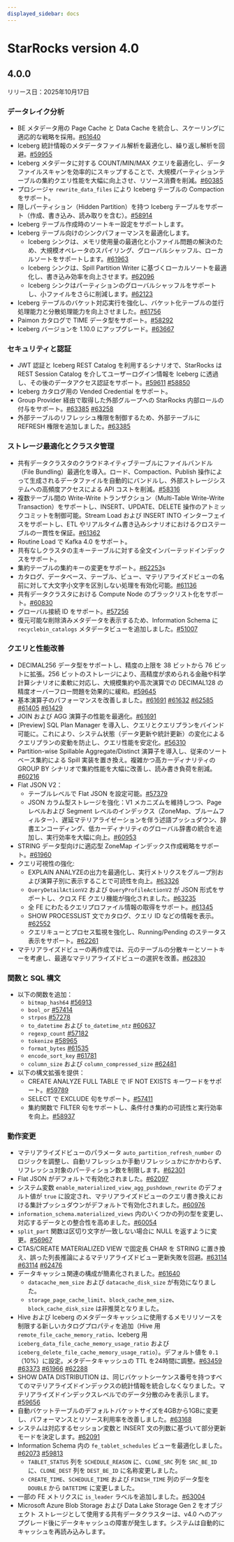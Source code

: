 ```yaml
---
displayed_sidebar: docs
---
```


# StarRocks version 4.0

## 4.0.0

リリース日：2025年10月17日

### データレイク分析

- BE メタデータ用の Page Cache と Data Cache を統合し、スケーリングに適応的な戦略を採用。[#61640](https://github.com/StarRocks/starrocks/issues/61640)
- Iceberg 統計情報のメタデータファイル解析を最適化し、繰り返し解析を回避。[#59955](https://github.com/StarRocks/starrocks/pull/59955)
- Iceberg メタデータに対する COUNT/MIN/MAX クエリを最適化し、データファイルスキャンを効率的にスキップすることで、大規模パーティションテーブルの集約クエリ性能を大幅に向上させ、リソース消費を削減。[#60385](https://github.com/StarRocks/starrocks/pull/60385)
- プロシージャ `rewrite_data_files` により Iceberg テーブルの Compaction をサポート。
- 隠しパーティション（Hidden Partition）を持つ Iceberg テーブルをサポート（作成、書き込み、読み取りを含む）。[#58914](https://github.com/StarRocks/starrocks/issues/58914)
- Iceberg テーブル作成時のソートキー設定をサポートします。
- Iceberg テーブル向けのシンクパフォーマンスを最適化します。
  - Iceberg シンクは、メモリ使用量の最適化と小ファイル問題の解決のため、大規模オペレータのスパイリング、グローバルシャッフル、ローカルソートをサポートします。[#61963](https://github.com/StarRocks/starrocks/pull/61963)
  - Iceberg シンクは、Spill Partition Writer に基づくローカルソートを最適化し、書き込み効率を向上させます。[#62096](https://github.com/StarRocks/starrocks/pull/62096)
  - Iceberg シンクはパーティションのグローバルシャッフルをサポートし、小ファイルをさらに削減します。[#62123](https://github.com/StarRocks/starrocks/pull/62123)
- Iceberg テーブルのバケット対応実行を強化し、バケット化テーブルの並行処理能力と分散処理能力を向上させました。[#61756](https://github.com/StarRocks/starrocks/pull/61756)
- Paimon カタログで TIME データ型をサポート。[#58292](https://github.com/StarRocks/starrocks/pull/58292)
- Iceberg バージョンを 1.10.0 にアップグレード。[#63667](https://github.com/StarRocks/starrocks/pull/63667)

### セキュリティと認証

- JWT 認証と Iceberg REST Catalog を利用するシナリオで、StarRocks は REST Session Catalog を介してユーザーログイン情報を Iceberg に透過し、その後のデータアクセス認証をサポート。[#59611](https://github.com/StarRocks/starrocks/pull/59611) [#58850](https://github.com/StarRocks/starrocks/pull/58850)
- Iceberg カタログ用の Vended Credential をサポート。
- Group Provider 経由で取得した外部グループへの StarRocks 内部ロールの付与をサポート。[#63385](https://github.com/StarRocks/starrocks/pull/63385) [#63258](https://github.com/StarRocks/starrocks/pull/63258)
- 外部テーブルのリフレッシュ権限を制御するため、外部テーブルに REFRESH 権限を追加しました。[#63385](https://github.com/StarRocks/starrocks/pull/62636)

<!--
- StarRocks FE 側で証明書を設定することで HTTPS をサポートし、クラウドやイントラネットでの暗号化通信要件を満たす安全なシステムアクセスを実現。[#56394](https://github.com/StarRocks/starrocks/pull/56394)
- BE ノード間の HTTPS 通信をサポートし、データ伝送の暗号化と完全性を保証。内部データ漏洩や中間者攻撃を防止。[#53695](https://github.com/StarRocks/starrocks/pull/53695)
-->

### ストレージ最適化とクラスタ管理

- 共有データクラスタのクラウドネイティブテーブルにファイルバンドル（File Bundling）最適化を導入。ロード、Compaction、Publish 操作によって生成されるデータファイルを自動的にバンドルし、外部ストレージシステムへの高頻度アクセスによる API コストを削減。[#58316](https://github.com/StarRocks/starrocks/issues/58316)
- 複数テーブル間の Write-Write トランザクション（Multi-Table Write-Write Transaction）をサポートし、INSERT、UPDATE、DELETE 操作のアトミックコミットを制御可能。Stream Load および INSERT INTO インターフェイスをサポートし、ETL やリアルタイム書き込みシナリオにおけるクロステーブルの一貫性を保証。[#61362](https://github.com/StarRocks/starrocks/issues/61362)
- Routine Load で Kafka 4.0 をサポート。
- 共有なしクラスタの主キーテーブルに対する全文インバーテッドインデックスをサポート。
- 集約テーブルの集約キーの変更をサポート。[#62253](https://github.com/StarRocks/starrocks/issues/62253)s
- カタログ、データベース、テーブル、ビュー、マテリアライズドビューの名前に対して大文字小文字を区別しない処理を有効化可能。[#61136](https://github.com/StarRocks/starrocks/pull/61136)
- 共有データクラスタにおける Compute  Node のブラックリスト化をサポート。[#60830](https://github.com/StarRocks/starrocks/pull/60830)
- グローバル接続 ID をサポート。[#57256](https://github.com/StarRocks/starrocks/pull/57276)
- 復元可能な削除済みメタデータを表示するため、Information Schema に `recyclebin_catalogs` メタデータビューを追加しました。[#51007](https://github.com/StarRocks/starrocks/pull/51007)

### クエリと性能改善

- DECIMAL256 データ型をサポートし、精度の上限を 38 ビットから 76 ビットに拡張。256 ビットのストレージにより、高精度が求められる金融や科学計算シナリオに柔軟に対応し、大規模集約や高次演算での DECIMAL128 の精度オーバーフロー問題を効果的に緩和。[#59645](https://github.com/StarRocks/starrocks/issues/59645)
- 基本演算子のパフォーマンスを改善しました。[#61691](https://github.com/StarRocks/starrocks/issues/61691) [#61632](https://github.com/StarRocks/starrocks/pull/61632) [#62585](https://github.com/StarRocks/starrocks/pull/62585) [#61405](https://github.com/StarRocks/starrocks/pull/61405)  [#61429](https://github.com/StarRocks/starrocks/pull/61429)
- JOIN および AGG 演算子の性能を最適化。[#61691](https://github.com/StarRocks/starrocks/issues/61691)
- [Preview] SQL Plan Manager を導入し、クエリとクエリプランをバインド可能に。これにより、システム状態（データ更新や統計更新）の変化によるクエリプランの変動を防止し、クエリ性能を安定化。[#56310](https://github.com/StarRocks/starrocks/issues/56310)
- Partition-wise Spillable Aggregate/Distinct 演算子を導入し、従来のソートベース集約による Spill 実装を置き換え。複雑かつ高カーディナリティの GROUP BY シナリオで集約性能を大幅に改善し、読み書き負荷を削減。[#60216](https://github.com/StarRocks/starrocks/pull/60216)
- Flat JSON V2：
  - テーブルレベルで Flat JSON を設定可能。[#57379](https://github.com/StarRocks/starrocks/pull/57379)
  - JSON カラム型ストレージを強化：V1 メカニズムを維持しつつ、Page レベルおよび Segment レベルのインデックス（ZoneMap、ブルームフィルター）、遅延マテリアライゼーションを伴う述語プッシュダウン、辞書エンコーディング、低カーディナリティのグローバル辞書の統合を追加し、実行効率を大幅に向上。[#60953](https://github.com/StarRocks/starrocks/issues/60953)
- STRING データ型向けに適応型 ZoneMap インデックス作成戦略をサポート。[#61960](https://github.com/StarRocks/starrocks/issues/61960)
- クエリ可視性の強化:
  - EXPLAIN ANALYZEの出力を最適化し、実行メトリクスをグループ別および演算子別に表示することで可読性を向上。[#63326](https://github.com/StarRocks/starrocks/pull/63326)
  - `QueryDetailActionV2` および `QueryProfileActionV2` が JSON 形式をサポートし、クロス FE クエリ機能が強化されました。[#63235](https://github.com/StarRocks/starrocks/pull/63235)
  - 全 FE にわたるクエリプロファイル情報の取得をサポート。[#61345](https://github.com/StarRocks/starrocks/pull/61345)
  - SHOW PROCESSLIST 文でカタログ、クエリ ID などの情報を表示。[#62552](https://github.com/StarRocks/starrocks/pull/62552)
  - クエリキューとプロセス監視を強化し、Running/Pending のステータス表示をサポート。[#62261](https://github.com/StarRocks/starrocks/pull/62261)
- マテリアライズドビューの再作成では、元のテーブルの分散キーとソートキーを考慮し、最適なマテリアライズドビューの選択を改善。[#62830](https://github.com/StarRocks/starrocks/pull/62830)

### 関数と SQL 構文

- 以下の関数を追加：
  - `bitmap_hash64` [#56913](https://github.com/StarRocks/starrocks/pull/56913)
  - `bool_or` [#57414](https://github.com/StarRocks/starrocks/pull/57414)
  - `strpos` [#57278](https://github.com/StarRocks/starrocks/pull/57287)
  - `to_datetime` および `to_datetime_ntz` [#60637](https://github.com/StarRocks/starrocks/pull/60637)
  - `regexp_count` [#57182](https://github.com/StarRocks/starrocks/pull/57182)
  - `tokenize` [#58965](https://github.com/StarRocks/starrocks/pull/58965)
  - `format_bytes` [#61535](https://github.com/StarRocks/starrocks/pull/61535)
  - `encode_sort_key` [#61781](https://github.com/StarRocks/starrocks/pull/61781)
  - `column_size` および `column_compressed_size`  [#62481](https://github.com/StarRocks/starrocks/pull/62481)
- 以下の構文拡張を提供：
  - CREATE ANALYZE FULL TABLE で IF NOT EXISTS キーワードをサポート。[#59789](https://github.com/StarRocks/starrocks/pull/59789)
  - SELECT で EXCLUDE 句をサポート。[#57411](https://github.com/StarRocks/starrocks/pull/57411/files)
  - 集約関数で FILTER 句をサポートし、条件付き集約の可読性と実行効率を向上。[#58937](https://github.com/StarRocks/starrocks/pull/58937)

### 動作変更

- マテリアライズドビューのパラメータ `auto_partition_refresh_number` のロジックを調整し、自動リフレッシュか手動リフレッシュかにかかわらず、リフレッシュ対象のパーティション数を制限します。[#62301](https://github.com/StarRocks/starrocks/pull/62301)
- Flat JSON がデフォルトで有効化されました。[#62097](https://github.com/StarRocks/starrocks/pull/62097)
- システム変数 `enable_materialized_view_agg_pushdown_rewrite` のデフォルト値が `true` に設定され、マテリアライズドビューのクエリ書き換えにおける集計プッシュダウンがデフォルトで有効化されました。[#60976](https://github.com/StarRocks/starrocks/pull/60976)
- `information_schema.materialized_views` 内のいくつかの列の型を変更し、対応するデータとの整合性を高めました。[#60054](https://github.com/StarRocks/starrocks/pull/60054)
- `split_part` 関数は区切り文字が一致しない場合に NULL を返すように変更。[#56967](https://github.com/StarRocks/starrocks/pull/56967)
- CTAS/CREATE MATERIALIZED VIEW で固定長 CHAR を STRING に置き換え、誤った列長推論によるマテリアライズドビュー更新失敗を回避。[#63114](https://github.com/StarRocks/starrocks/pull/63114) [#63114](https://github.com/StarRocks/starrocks/pull/63114) [#62476](https://github.com/StarRocks/starrocks/pull/62476)
- データキャッシュ関連の構成が簡素化されました。[#61640](https://github.com/StarRocks/starrocks/issues/61640)
  - `datacache_mem_size` および `datacache_disk_size` が有効になりました。
  - `storage_page_cache_limit`、`block_cache_mem_size`、`block_cache_disk_size` は非推奨となりました。
- Hive および Iceberg のメタデータキャッシュに使用するメモリリソースを制限する新しいカタログプロパティを追加（Hive 用 `remote_file_cache_memory_ratio`、Iceberg 用 `iceberg_data_file_cache_memory_usage_ratio` および `iceberg_delete_file_cache_memory_usage_ratio`）。デフォルト値を `0.1`（10%）に設定。メタデータキャッシュの TTL を24時間に調整。[#63459](https://github.com/StarRocks/starrocks/pull/63459) [#63373](https://github.com/StarRocks/starrocks/pull/63373) [#61966](https://github.com/StarRocks/starrocks/pull/61966) [#62288](https://github.com/StarRocks/starrocks/pull/62288)
- SHOW DATA DISTRIBUTION は、同じバケットシーケンス番号を持つすべてのマテリアライズドインデックスの統計情報を統合しなくなりました。マテリアライズドインデックスレベルでのデータ分散のみを表示します。[#59656](https://github.com/StarRocks/starrocks/pull/59656)
- 自動バケットテーブルのデフォルトバケットサイズを4GBから1GBに変更し、パフォーマンスとリソース利用率を改善しました。[#63168](https://github.com/StarRocks/starrocks/pull/63168)
- システムは対応するセッション変数と INSERT 文の列数に基づいて部分更新モードを決定します。[#62091](https://github.com/StarRocks/starrocks/pull/62091)
- Information Schema 内の `fe_tablet_schedules` ビューを最適化しました。[#62073](https://github.com/StarRocks/starrocks/pull/62073) [#59813](https://github.com/StarRocks/starrocks/pull/59813)
  - `TABLET_STATUS` 列を `SCHEDULE_REASON` に、`CLONE_SRC` 列を `SRC_BE_ID` に、`CLONE_DEST` 列を `DEST_BE_ID` に名称変更しました。
  - `CREATE_TIME`、`SCHEDULE_TIME` および `FINISH_TIME` 列のデータ型を `DOUBLE` から `DATETIME` に変更しました。
- 一部の FE メトリクスに `is_leader` ラベルを追加しました。[#63004](https://github.com/StarRocks/starrocks/pull/63004)
- Microsoft Azure Blob Storage および Data Lake Storage Gen 2 をオブジェクト ストレージとして使用する共有データクラスターは、v4.0 へのアップグレード後にデータキャッシュの障害が発生します。システムは自動的にキャッシュを再読み込みします。
